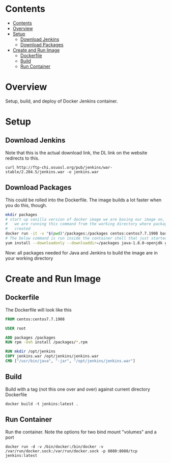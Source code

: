 # Contents

- [Contents](#contents)
- [Overview](#overview)
- [Setup](#setup)
  - [Download Jenkins](#download-jenkins)
  - [Download Packages](#download-packages)
- [Create and Run Image](#create-and-run-image)
  - [Dockerfile](#dockerfile)
  - [Build](#build)
  - [Run Container](#run-container)

# Overview

Setup, build, and deploy of Docker Jenkins container.

# Setup

## Download Jenkins

Note that this is the actual download link, the DL link on the website redirects to this.

`curl http://ftp-chi.osuosl.org/pub/jenkins/war-stable/2.204.5/jenkins.war -o jenkins.war`

## Download Packages

This could be rolled into the Dockerfile. The image builds a lot faster when you do this, though.

```bash
mkdir packages
# start up vanilla version of docker image we are basing our image on, note that
#   we are running this command from the working directory where packages dir was
#   created
docker run -it -v "$(pwd)"/packages:/packages centos:centos7.7.1908 bash
# The below command is run inside the container shell that just started
yum install --downloadonly --downloaddir=/packages java-1.8.0-openjdk git
```

Now: all packages needed for Java and Jenkins to build the image are in your working directory

# Create and Run Image

## Dockerfile

The Dockerfile will look like this

```dockerfile
FROM centos:centos7.7.1908

USER root

ADD packages /packages
RUN rpm -Uvh install /packages/*.rpm

RUN mkdir /opt/jenkins
COPY jenkins.war /opt/jenkins/jenkins.war
CMD ["/usr/bin/java", "-jar", "/opt/jenkins/jenkins.war"]
```

## Build

Build with a tag (not this one over and over) against current directory Dockerfile

`docker build -t jenkins:latest .`

## Run Container

Run the container. Note the options for two bind mount "volumes" and a port

`docker run -d -v /bin/docker:/bin/docker -v /var/run/docker.sock:/var/run/docker.sock -p 8080:8080/tcp jenkins:latest`

